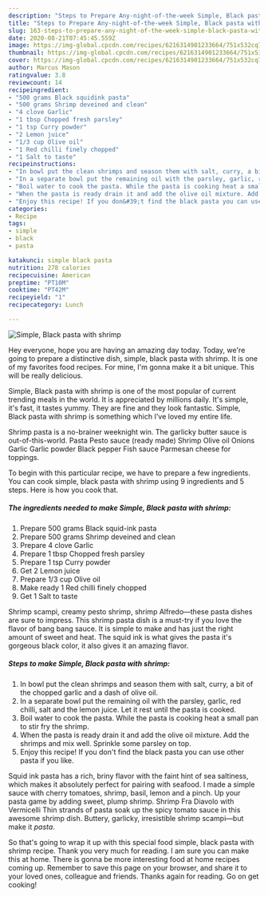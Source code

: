 ```yaml
---
description: "Steps to Prepare Any-night-of-the-week Simple, Black pasta with shrimp"
title: "Steps to Prepare Any-night-of-the-week Simple, Black pasta with shrimp"
slug: 163-steps-to-prepare-any-night-of-the-week-simple-black-pasta-with-shrimp
date: 2020-08-21T07:45:45.559Z
image: https://img-global.cpcdn.com/recipes/6216314901233664/751x532cq70/simple-black-pasta-with-shrimp-recipe-main-photo.jpg
thumbnail: https://img-global.cpcdn.com/recipes/6216314901233664/751x532cq70/simple-black-pasta-with-shrimp-recipe-main-photo.jpg
cover: https://img-global.cpcdn.com/recipes/6216314901233664/751x532cq70/simple-black-pasta-with-shrimp-recipe-main-photo.jpg
author: Marcus Mason
ratingvalue: 3.8
reviewcount: 14
recipeingredient:
- "500 grams Black squidink pasta"
- "500 grams Shrimp deveined and clean"
- "4 clove Garlic"
- "1 tbsp Chopped fresh parsley"
- "1 tsp Curry powder"
- "2 Lemon juice"
- "1/3 cup Olive oil"
- "1 Red chilli finely chopped"
- "1 Salt to taste"
recipeinstructions:
- "In bowl put the clean shrimps and season them with salt, curry, a bit of the chopped garlic and a dash of olive oil."
- "In a separate bowl put the remaining oil with the parsley, garlic, red chilli, salt and the lemon juice. Let it rest until the pasta is cooked."
- "Boil water to cook the pasta. While the pasta is cooking heat a small pan to stir fry the shrimp."
- "When the pasta is ready drain it and add the olive oil mixture. Add the shrimps and mix well. Sprinkle some parsley on top."
- "Enjoy this recipe! If you don&#39;t find the black pasta you can use other pasta if you like."
categories:
- Recipe
tags:
- simple
- black
- pasta

katakunci: simple black pasta 
nutrition: 278 calories
recipecuisine: American
preptime: "PT10M"
cooktime: "PT42M"
recipeyield: "1"
recipecategory: Lunch

---
```



![Simple, Black pasta with shrimp](https://img-global.cpcdn.com/recipes/6216314901233664/751x532cq70/simple-black-pasta-with-shrimp-recipe-main-photo.jpg)

Hey everyone, hope you are having an amazing day today. Today, we're going to prepare a distinctive dish, simple, black pasta with shrimp. It is one of my favorites food recipes. For mine, I'm gonna make it a bit unique. This will be really delicious.

Simple, Black pasta with shrimp is one of the most popular of current trending meals in the world. It is appreciated by millions daily. It's simple, it's fast, it tastes yummy. They are fine and they look fantastic. Simple, Black pasta with shrimp is something which I've loved my entire life.

Shrimp pasta is a no-brainer weeknight win. The garlicky butter sauce is out-of-this-world. Pasta Pesto sauce (ready made) Shrimp Olive oil Onions Garlic Garlic powder Black pepper Fish sauce Parmesan cheese for toppings.


To begin with this particular recipe, we have to prepare a few ingredients. You can cook simple, black pasta with shrimp using 9 ingredients and 5 steps. Here is how you cook that.

<!--inarticleads1-->

##### The ingredients needed to make Simple, Black pasta with shrimp:

1. Prepare 500 grams Black squid-ink pasta
1. Prepare 500 grams Shrimp deveined and clean
1. Prepare 4 clove Garlic
1. Prepare 1 tbsp Chopped fresh parsley
1. Prepare 1 tsp Curry powder
1. Get 2 Lemon juice
1. Prepare 1/3 cup Olive oil
1. Make ready 1 Red chilli finely chopped
1. Get 1 Salt to taste


Shrimp scampi, creamy pesto shrimp, shrimp Alfredo—these pasta dishes are sure to impress. This shrimp pasta dish is a must-try if you love the flavor of bang bang sauce. It is simple to make and has just the right amount of sweet and heat. The squid ink is what gives the pasta it&#39;s gorgeous black color, it also gives it an amazing flavor. 

<!--inarticleads2-->

##### Steps to make Simple, Black pasta with shrimp:

1. In bowl put the clean shrimps and season them with salt, curry, a bit of the chopped garlic and a dash of olive oil.
1. In a separate bowl put the remaining oil with the parsley, garlic, red chilli, salt and the lemon juice. Let it rest until the pasta is cooked.
1. Boil water to cook the pasta. While the pasta is cooking heat a small pan to stir fry the shrimp.
1. When the pasta is ready drain it and add the olive oil mixture. Add the shrimps and mix well. Sprinkle some parsley on top.
1. Enjoy this recipe! If you don&#39;t find the black pasta you can use other pasta if you like.


Squid ink pasta has a rich, briny flavor with the faint hint of sea saltiness, which makes it absolutely perfect for pairing with seafood. I made a simple sauce with cherry tomatoes, shrimp, basil, lemon and a pinch. Up your pasta game by adding sweet, plump shrimp. Shrimp Fra Diavolo with Vermicelli Thin strands of pasta soak up the spicy tomato sauce in this awesome shrimp dish. Buttery, garlicky, irresistible shrimp scampi—but make it *pasta*. 

So that's going to wrap it up with this special food simple, black pasta with shrimp recipe. Thank you very much for reading. I am sure you can make this at home. There is gonna be more interesting food at home recipes coming up. Remember to save this page on your browser, and share it to your loved ones, colleague and friends. Thanks again for reading. Go on get cooking!

